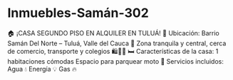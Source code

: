 # Inmuebles-Samán-302
🏠 ¡CASA SEGUNDO PISO EN ALQUILER EN TULUÁ! 📢 Ubicación: Barrio Samán Del Norte – Tuluá, Valle del Cauca 📍 Zona tranquila y central, cerca de comercio, transporte y colegios 🛍️🚌🏫  🛏️ Características de la casa: 1 habitaciones cómodas Espacio para parquear moto 🛵 Servicios incluidos: Agua 💧 Energía 💡 Gas 🔥 
